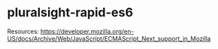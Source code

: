 # pluralsight-rapid-es6

Resources: https://developer.mozilla.org/en-US/docs/Archive/Web/JavaScript/ECMAScript_Next_support_in_Mozilla
